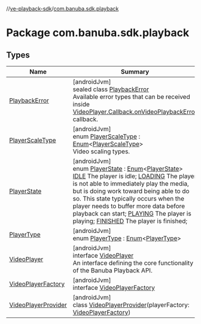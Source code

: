 //[ve-playback-sdk](../../index.md)/[com.banuba.sdk.playback](index.md)

# Package com.banuba.sdk.playback

## Types

| Name | Summary |
|---|---|
| [PlaybackError](-playback-error/index.md) | [androidJvm]<br>sealed class [PlaybackError](-playback-error/index.md)<br>Available error types that can be received inside [VideoPlayer.Callback.onVideoPlaybackError](-video-player/-callback/on-video-playback-error.md) callback. |
| [PlayerScaleType](-player-scale-type/index.md) | [androidJvm]<br>enum [PlayerScaleType](-player-scale-type/index.md) : [Enum](https://kotlinlang.org/api/latest/jvm/stdlib/kotlin/-enum/index.html)&lt;[PlayerScaleType](-player-scale-type/index.md)&gt; <br>Video scaling types. |
| [PlayerState](-player-state/index.md) | [androidJvm]<br>enum [PlayerState](-player-state/index.md) : [Enum](https://kotlinlang.org/api/latest/jvm/stdlib/kotlin/-enum/index.html)&lt;[PlayerState](-player-state/index.md)&gt; <br>[IDLE](-player-state/-i-d-l-e/index.md) The player is idle; [LOADING](-player-state/-l-o-a-d-i-n-g/index.md) The player is not able to immediately play the media, but is doing work toward being able to do so. This state typically occurs when the player needs to buffer more data before playback can start; [PLAYING](-player-state/-p-l-a-y-i-n-g/index.md) The player is playing; [FINISHED](-player-state/-f-i-n-i-s-h-e-d/index.md) The player is finished; |
| [PlayerType](-player-type/index.md) | [androidJvm]<br>enum [PlayerType](-player-type/index.md) : [Enum](https://kotlinlang.org/api/latest/jvm/stdlib/kotlin/-enum/index.html)&lt;[PlayerType](-player-type/index.md)&gt; |
| [VideoPlayer](-video-player/index.md) | [androidJvm]<br>interface [VideoPlayer](-video-player/index.md)<br>An interface defining the core functionality of the Banuba Playback API. |
| [VideoPlayerFactory](-video-player-factory/index.md) | [androidJvm]<br>interface [VideoPlayerFactory](-video-player-factory/index.md) |
| [VideoPlayerProvider](-video-player-provider/index.md) | [androidJvm]<br>class [VideoPlayerProvider](-video-player-provider/index.md)(playerFactory: [VideoPlayerFactory](-video-player-factory/index.md)) |

